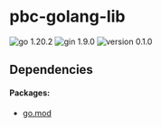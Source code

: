 # pbc-golang-lib
![go 1.20.2](https://img.shields.io/badge/go-1.20.2-39acd7)
![gin 1.9.0](https://img.shields.io/badge/gin-1.9.0-39acd7)
![version 0.1.0](https://img.shields.io/badge/version-0.1.0-yellow.svg)

## Dependencies

#### Packages:
- [go.mod](./go.mod)
